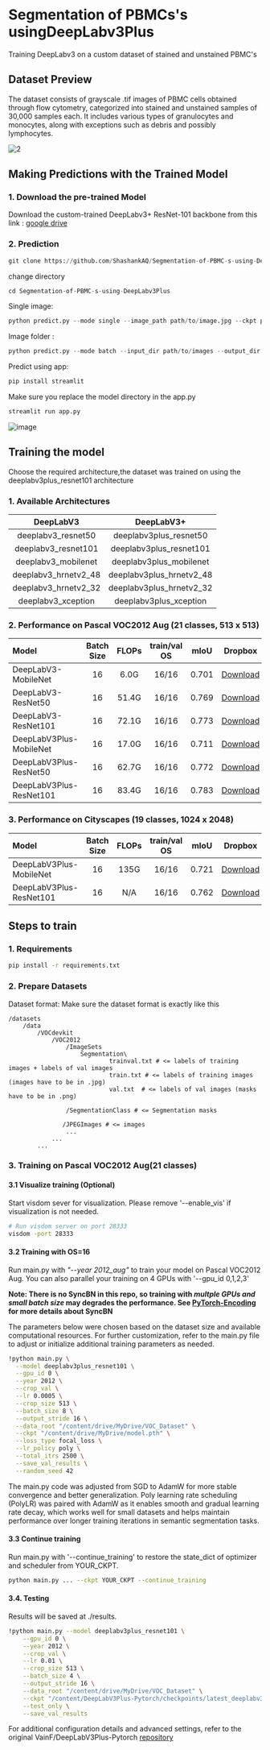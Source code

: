 # Segmentation of PBMCs's usingDeepLabv3Plus

Training DeepLabv3 on a custom dataset of stained and unstained PBMC's

## Dataset Preview
The dataset consists of grayscale .tif images of PBMC cells obtained through flow cytometry, categorized into stained and unstained samples of 30,000 samples each. It includes various types of granulocytes and monocytes, along with exceptions such as debris and possibly lymphocytes. 

![2](https://github.com/user-attachments/assets/3fa59927-41fa-4829-a698-ab4d12659761)

## Making Predictions with the Trained Model

### 1. Download the pre-trained Model

Download the custom-trained DeepLabv3+ ResNet-101 backbone from this link : [google drive](https://drive.google.com/file/d/1PLw7U5-MrrFQJ4oZue5TvnBdQ2x6IQ3a/view?usp=sharing)

### 2. Prediction

```python
git clone https://github.com/ShashankAQ/Segmentation-of-PBMC-s-using-DeepLabv3Plus.git

```
change directory

```python
cd Segmentation-of-PBMC-s-using-DeepLabv3Plus

```
Single image: 

```python
python predict.py --mode single --image_path path/to/image.jpg --ckpt path/to/model.pth --output_image result.png
```
Image folder :
```python
python predict.py --mode batch --input_dir path/to/images --output_dir path/to/save/results --ckpt path/to/model.pth
```
Predict using app:
```python
pip install streamlit
```
Make sure you replace the model directory in the app.py
```python
streamlit run app.py
```

![image](https://github.com/user-attachments/assets/b2476eda-1760-4b95-afea-985f0bd31df1)

## Training the model
Choose the required architecture,the dataset was trained on using the deeplabv3plus_resnet101 architecture
### 1. Available Architectures
| DeepLabV3    |  DeepLabV3+        |
| :---: | :---:     |
|deeplabv3_resnet50|deeplabv3plus_resnet50|
|deeplabv3_resnet101|deeplabv3plus_resnet101|
|deeplabv3_mobilenet|deeplabv3plus_mobilenet ||
|deeplabv3_hrnetv2_48 | deeplabv3plus_hrnetv2_48 |
|deeplabv3_hrnetv2_32 | deeplabv3plus_hrnetv2_32 |
|deeplabv3_xception | deeplabv3plus_xception |

### 2. Performance on Pascal VOC2012 Aug (21 classes, 513 x 513)
|  Model          | Batch Size  | FLOPs  | train/val OS   |  mIoU        | Dropbox  | Tencent Weiyun  | 
| :--------        | :-------------: | :----:   | :-----------: | :--------: | :--------: | :----:   |
| DeepLabV3-MobileNet       | 16      |  6.0G      |   16/16  |  0.701     |    [Download](https://www.dropbox.com/s/uhksxwfcim3nkpo/best_deeplabv3_mobilenet_voc_os16.pth?dl=0)       | [Download](https://share.weiyun.com/A4ubD1DD) |
| DeepLabV3-ResNet50         | 16      |  51.4G     |  16/16   |  0.769     |    [Download](https://www.dropbox.com/s/3eag5ojccwiexkq/best_deeplabv3_resnet50_voc_os16.pth?dl=0) | [Download](https://share.weiyun.com/33eLjnVL) |
| DeepLabV3-ResNet101         | 16      |  72.1G     |  16/16   |  0.773     |    [Download](https://www.dropbox.com/s/vtenndnsrnh4068/best_deeplabv3_resnet101_voc_os16.pth?dl=0)       | [Download](https://share.weiyun.com/iCkzATAw)  |
| DeepLabV3Plus-MobileNet   | 16      |  17.0G      |  16/16   |  0.711    |    [Download](https://www.dropbox.com/s/0idrhwz6opaj7q4/best_deeplabv3plus_mobilenet_voc_os16.pth?dl=0)   | [Download](https://share.weiyun.com/djX6MDwM) |
| DeepLabV3Plus-ResNet50    | 16      |   62.7G     |  16/16   |  0.772     |    [Download](https://www.dropbox.com/s/dgxyd3jkyz24voa/best_deeplabv3plus_resnet50_voc_os16.pth?dl=0)   | [Download](https://share.weiyun.com/uTM4i2jG) |
| DeepLabV3Plus-ResNet101     | 16      |  83.4G     |  16/16   |  0.783     |    [Download](https://www.dropbox.com/s/bm3hxe7wmakaqc5/best_deeplabv3plus_resnet101_voc_os16.pth?dl=0)   | [Download](https://share.weiyun.com/UNPZr3dk) |

### 3. Performance on Cityscapes (19 classes, 1024 x 2048)

|  Model          | Batch Size  | FLOPs  | train/val OS   |  mIoU        | Dropbox  |  Tencent Weiyun  |
| :--------        | :-------------: | :----:   | :-----------: | :--------: | :--------: |  :----:   |
| DeepLabV3Plus-MobileNet   | 16      |  135G      |  16/16   |  0.721  |    [Download](https://www.dropbox.com/s/753ojyvsh3vdjol/best_deeplabv3plus_mobilenet_cityscapes_os16.pth?dl=0) | [Download](https://share.weiyun.com/aSKjdpbL) 
| DeepLabV3Plus-ResNet101   | 16      |  N/A      |  16/16   |  0.762  |    [Download](https://drive.google.com/file/d/1t7TC8mxQaFECt4jutdq_NMnWxdm6B-Nb/view?usp=sharing) | N/A |

## Steps to train

### 1. Requirements

```bash
pip install -r requirements.txt
```

### 2. Prepare Datasets

Dataset format:
Make sure the dataset format is exactly like this 
```
/datasets
    /data
        /VOCdevkit 
            /VOC2012
                /ImageSets
                    Segmentation\
                            trainval.txt # <= labels of training images + labels of val images
                            train.txt # <= labels of training images (images have to be in .jpg)
                            val.txt  # <= labels of val images (masks have to be in .png)

                /SegmentationClass # <= Segmentation masks

               /JPEGImages # <= images
                ...
            ...
        ...
```
### 3. Training on Pascal VOC2012 Aug(21 classes)

#### 3.1 Visualize training (Optional)
Start visdom sever for visualization. Please remove '--enable_vis' if visualization is not needed. 

```bash
# Run visdom server on port 28333
visdom -port 28333
```
#### 3.2 Training with OS=16
Run main.py with *"--year 2012_aug"* to train your model on Pascal VOC2012 Aug. You can also parallel your training on 4 GPUs with '--gpu_id 0,1,2,3'

**Note: There is no SyncBN in this repo, so training with *multple GPUs and small batch size* may degrades the performance. See [PyTorch-Encoding](https://hangzhang.org/PyTorch-Encoding/tutorials/syncbn.html) for more details about SyncBN**

The parameters below were chosen based on the dataset size and available computational resources. For further customization, refer to the main.py file to adjust or initialize additional training parameters as needed.

```bash
!python main.py \
  --model deeplabv3plus_resnet101 \
  --gpu_id 0 \
  --year 2012 \
  --crop_val \
  --lr 0.0005 \
  --crop_size 513 \
  --batch_size 8 \
  --output_stride 16 \
  --data_root "/content/drive/MyDrive/VOC_Dataset" \
  --ckpt "/content/drive/MyDrive/model.pth" \
  --loss_type focal_loss \
  --lr_policy poly \
  --total_itrs 2500 \
  --save_val_results \
  --random_seed 42
```
The main.py code was adjusted from SGD to AdamW for more stable convergence and better generalization.
Poly learning rate scheduling (PolyLR) was paired with AdamW as it enables smooth and gradual learning rate decay, which works well for small datasets and helps maintain performance over longer training iterations in semantic segmentation tasks.

#### 3.3 Continue training

Run main.py with '--continue_training' to restore the state_dict of optimizer and scheduler from YOUR_CKPT.

```bash
python main.py ... --ckpt YOUR_CKPT --continue_training
```

#### 3.4. Testing

Results will be saved at ./results.

```bash
!python main.py --model deeplabv3plus_resnet101 \
    --gpu_id 0 \
    --year 2012 \
    --crop_val \
    --lr 0.01 \
    --crop_size 513 \
    --batch_size 4 \
    --output_stride 16 \
    --data_root "/content/drive/MyDrive/VOC_Dataset" \
    --ckpt "/content/DeepLabV3Plus-Pytorch/checkpoints/latest_deeplabv3plus_resnet101_voc_os16.pth" \
    --test_only \
    --save_val_results

```
 For additional configuration details and advanced settings, refer to the original VainF/DeepLabV3Plus-Pytorch [repository](https://github.com/VainF/DeepLabV3Plus-Pytorch/tree/master)






















